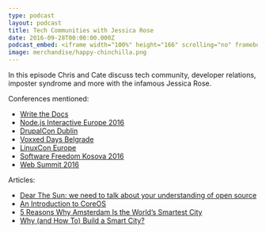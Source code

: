 ```yaml
---
type: podcast
layout: podcast
title: Tech Communities with Jessica Rose
date: 2016-09-28T00:00:00.000Z
podcast_embed: <iframe width="100%" height="166" scrolling="no" frameborder="no" src="https://w.soundcloud.com/player/?url=https%3A//api.soundcloud.com/tracks/285164580&amp;auto_play=false&amp;hide_related=false&amp;show_comments=true&amp;show_user=true&amp;show_reposts=false&amp;visual=true"></iframe>
image: merchandise/happy-chinchilla.png
---
```


In this episode Chris and Cate discuss tech community, developer relations, imposter syndrome and more with the infamous Jessica Rose.

Conferences mentioned:

* [Write the Docs](http://www.writethedocs.org/conf/eu/2016/)
* [Node.js Interactive Europe 2016](http://events.linuxfoundation.org/events/node-interactive-europe)
* [DrupalCon Dublin](https://events.drupal.org/dublin2016)
* [Voxxed Days Belgrade](https://belgrade.voxxeddays.com/)
* [LinuxCon Europe](http://events.linuxfoundation.org/events/linuxcon-europe)
* [Software Freedom Kosova 2016](http://sfk.flossk.org/sfk16/)
* [Web Summit 2016](https://websummit.net/)

Articles:
* [Dear The Sun: we need to talk about your understanding of open source](http://www.gadgette.com/2016/09/22/dear-the-sun-we-need-to-talk-about-open-source/)
* [An Introduction to CoreOS](https://blog.codeship.com/an-introduction-to-coreos/)
* [5 Reasons Why Amsterdam Is the World’s Smartest City](https://nexpaq.com/news/5-reasons-why-amsterdam-is-the-worlds-smartest-city/)
* [Why (and How To) Build a Smart City?](https://nexpaq.com/news/why-and-how-to-build-a-smart-city/)

